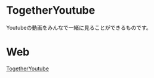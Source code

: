# TogetherYoutube
Youtubeの動画をみんなで一緒に見ることができるものです。
# Web
[TogetherYoutube](https://togetheryoutube.skota11.repl.co)

